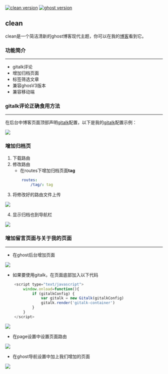 
[![clean version](https://img.shields.io/badge/release-v1.1-blue.svg)](https://github.com/caviare/clean/releases)
[![ghost version](https://img.shields.io/badge/ghost-v3.12.1-brightgreen.svg)](https://github.com/TryGhost/Ghost/releases)

## clean
clean是一个简洁清新的ghost博客现代主题，你可以在我的[博客](https://www.imcaviare.com)看到它。


### 功能简介
---
- gitalk评论
- 增加归档页面
- 标签筛选文章
- 兼容ghosV3版本
- 兼容移动端

### gitalk评论正确食用方法
---

在后台中博客页面顶部声明[gitalk](https://github.com/gitalk/gitalk)配置，以下是我的[gitalk](https://github.com/gitalk/gitalk)配置示例：

![](https://ww1.sinaimg.cn/large/005M2kKhly1gdkyyz2uxhj33n01la4e3.jpg)

### 增加归档页
1. 下载路由
2. 修改路由
    - 在routes下增加归档页面**tag**
    ```yaml
        routes:
            /tag/: tag
    ```
3. 将修改好的路由文件上传

![](http://ww1.sinaimg.cn/large/005M2kKhly1gdl2im6faoj33h61m2dsa.jpg)

4. 显示归档也到导航栏

![](http://ww1.sinaimg.cn/large/005M2kKhly1gdkze8e18wj33xg1nc4qq.jpg)

### 增加留言页面与关于我的页面
---
- 在ghost后台增加页面

![](https://ww1.sinaimg.cn/large/005M2kKhly1gdkz58j4qfj33rs1oik0h.jpg)

- 如果要使用gitalk，在页面底部加入以下代码
```javascript
    <script type="text/javascript">
        window.onload=function(){
            if (gitalkConfig) {
                var gitalk = new Gitalk(gitalkConfig)
                gitalk.render('gitalk-container')
            }  
        }
    </script>
```

![](https://ww1.sinaimg.cn/large/005M2kKhly1gdkzbamhkgj33wo1scwy1.jpg)

- 在page设置中设置页面路由

![](https://ww1.sinaimg.cn/large/005M2kKhly1gdkz1z6bw9j33vi1naax9.jpg)

- 在ghost导航设置中加上我们增加的页面

![](http://ww1.sinaimg.cn/large/005M2kKhly1gdkze8e18wj33xg1nc4qq.jpg)